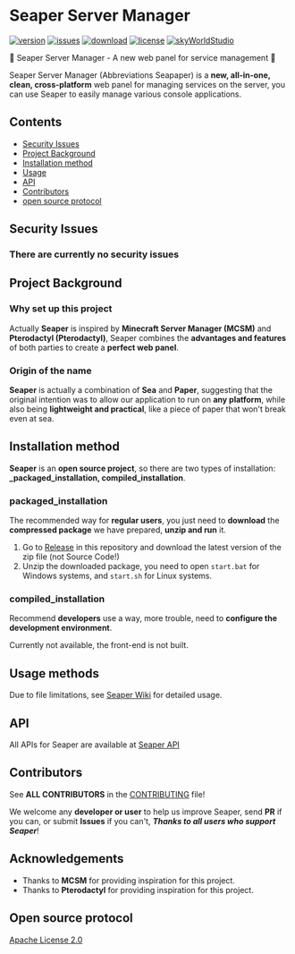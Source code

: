 # Seaper Server Manager

[![version](https://img.shields.io/github/v/release/Xiaoyi311/Seaper)](https://github.com/Xiaoyi311/Seaper/releases)
[![issues](https://img.shields.io/github/issues/Xiaoyi311/Seaper)](https://github.com/Xiaoyi311/Seaper/issues)
[![download](https://img.shields.io/github/downloads/Xiaoyi311/Seaper/total)](https://github.com/Xiaoyi311/Seaper/releases)
[![license](https://img.shields.io/github/license/Xiaoyi311/Seaper.svg)](LICENSE)
[![skyWorldStudio](https://img.shields.io/badge/Powered%20By-SkyWorldStudio-blue.svg?style=flat-square)](https://skyworldstudio.top)

🌟 Seaper Server Manager - A new web panel for service management 🌟

Seaper Server Manager (Abbreviations Seapaper) is a **new, all-in-one, clean, cross-platform** web panel for managing services on the server, you can use Seaper to easily manage various console applications.

## Contents

- [Security Issues](#Security-Issues)
- [Project Background](#Project-Background)
- [Installation method](#Installation-method)
- [Usage](#Usage-methods)
- [API](#Api)
- [Contributors](#Contributors)
- [open source protocol](#Open-source-protocol)

## Security Issues

### There are currently no security issues

## Project Background

### Why set up this project

Actually **Seaper** is inspired by **Minecraft Server Manager (MCSM)** and **Pterodactyl (Pterodactyl)**, Seaper combines the **advantages and features** of both parties to create a **perfect web panel**.

### Origin of the name

**Seaper** is actually a combination of **Sea** and **Paper**, suggesting that the original intention was to allow our application to run on **any platform**, while also being **lightweight and practical**, like a piece of paper that won't break even at sea.

## Installation method

**Seaper** is an **open source project**, so there are two types of installation: **_packaged_installation, compiled_installation**.

### packaged_installation

The recommended way for **regular users**, you just need to **download** the **compressed package** we have prepared, **unzip and run** it.

1. Go to [Release](https://github.com/Xiaoyi311/Seaper/releases) in this repository and download the latest version of the zip file (not Source Code!)
2. Unzip the downloaded package, you need to open ``start.bat`` for Windows systems, and ``start.sh`` for Linux systems.

### compiled_installation

Recommend **developers** use a way, more trouble, need to **configure the development environment**.

Currently not available, the front-end is not built.

## Usage methods

Due to file limitations, see [Seaper Wiki]() for detailed usage.

## API

All APIs for Seaper are available at [Seaper API](https://docs.skyworldstudio.top/seaper)

## Contributors

See **ALL CONTRIBUTORS** in the [CONTRIBUTING](CONTRIBUTING.md) file!

We welcome any **developer or user** to help us improve Seaper, send **PR** if you can, or submit **Issues** if you can't, **_Thanks to all users who support Seaper_**!

## Acknowledgements

- Thanks to **MCSM** for providing inspiration for this project.
- Thanks to **Pterodactyl** for providing inspiration for this project.

## Open source protocol

[Apache License 2.0](LICENSE)